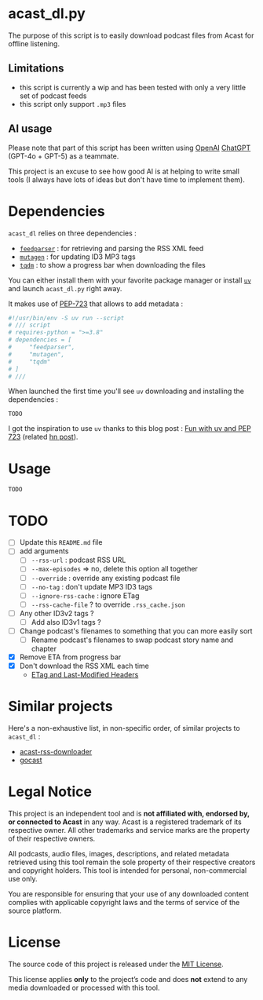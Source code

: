 # acast_dl.py

The purpose of this script is to easily download podcast files from Acast for offline listening.

## Limitations

- this script is currently a wip and has been tested with only a very little set of podcast feeds
- this script only support `.mp3` files

## AI usage

Please note that part of this script has been written using [OpenAI](https://openai.com/) [ChatGPT](https://chatgpt.com/) (GPT-4o + GPT-5) as a teammate.

This project is an excuse to see how good AI is at helping to write small tools (I always have lots of ideas but don't have time to implement them).

# Dependencies

`acast_dl` relies on three dependencies :
- [`feedparser`](https://github.com/kurtmckee/feedparser) : for retrieving and parsing the RSS XML feed
- [`mutagen`](https://github.com/quodlibet/mutagen) : for updating ID3 MP3 tags
- [`tqdm`](https://github.com/tqdm/tqdm) : to show a progress bar when downloading the files

You can either install them with your favorite package manager or install [`uv`](https://docs.astral.sh/uv/) and launch `acast_dl.py` right away.

It makes use of [PEP-723](https://peps.python.org/pep-0723/) that allows to add metadata :

```python
#!/usr/bin/env -S uv run --script
# /// script
# requires-python = ">=3.8"
# dependencies = [
#     "feedparser",
#     "mutagen",
#     "tqdm"
# ]
# ///
```

When launched the first time you'll see `uv` downloading and installing the dependencies :

```
TODO
```

I got the inspiration to use `uv` thanks to this blog post : [Fun with uv and PEP 723](https://www.cottongeeks.com/articles/2025-06-24-fun-with-uv-and-pep-723) (related [hn post](https://news.ycombinator.com/item?id=44369388)).

# Usage

```shell
TODO
```

# TODO

- [ ] Update this `README.md` file
- [ ] add arguments
  - [ ] `--rss-url` : podcast RSS URL
  - [ ] `--max-episodes` => no, delete this option all together
  - [ ] `--override` : override any existing podcast file
  - [ ] `--no-tag` : don't update MP3 ID3 tags
  - [ ] `--ignore-rss-cache` : ignore ETag
  - [ ] `--rss-cache-file` ? to override `.rss_cache.json`
- [ ] Any other ID3v2 tags ?
  - [ ] Add also ID3v1 tags ?
- [ ] Change podcast's filenames to something that you can more easily sort
  - [ ] Rename podcast's filenames to swap podcast story name and chapter
- [x] Remove ETA from progress bar
- [x] Don't download the RSS XML each time
  - [ETag and Last-Modified Headers](https://feedparser.readthedocs.io/en/latest/http-etag/)

# Similar projects

Here's a non-exhaustive list, in non-specific order, of similar projects to `acast_dl` :

- [acast-rss-downloader](https://github.com/duskmoon314/acast-rss-downloader)
- [gocast](https://github.com/philippdrebes/gocast)

# Legal Notice

This project is an independent tool and is **not affiliated with, endorsed by, or connected to Acast** in any way.
Acast is a registered trademark of its respective owner. All other trademarks and service marks are the property of their respective owners.

All podcasts, audio files, images, descriptions, and related metadata retrieved using this tool remain the sole property of their respective creators and copyright holders. This tool is intended for personal, non-commercial use only.

You are responsible for ensuring that your use of any downloaded content complies with applicable copyright laws and the terms of service of the source platform.

# License

The source code of this project is released under the [MIT License](./LICENSE).

This license applies **only** to the project’s code and does **not** extend to any media downloaded or processed with this tool.
